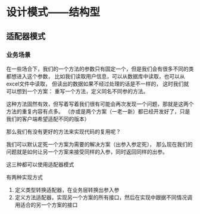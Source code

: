 # 设计模式——结构型

## 适配器模式

### 业务场景

在一些场合下，我们的一个方法的参数只有固定一个，但是我们会有很多不同的类都想进入这个参数，
比如我们读取用户信息，可以从数据库中读取，也可以从excel文件中读取，
但读出的数据如果不经过处理的话是不一样的，
这时我们就可以想到一个方案： 
重写一个方法，定义同名不同参的方法。

这种方法固然有效，但写着写着我们很有可能会再次发现一个问题，那就是这两个方法的重复内容有点多。
（亦或是两个方案（一老一新）都已经开发好了，只是我们的客户端希望适配不同的版本）

那么我们有没有更好的方法来实现代码的复用呢？

我们可以默认定死一个方案为需要的解决方案（出参入参定死），
那么现在我们的问题就是如何让另一个方案来接受同样的入参，同时返回同样的出参。

这三种都可以使用适配器模式

有两种实现方式
1. 定义类型转换适配器，在业务层转换出参入参
2. 定义方法适配器，实现另一个方案的所有接口，然后在实现中跟据不同情况调用适合的另一个方案的接口


